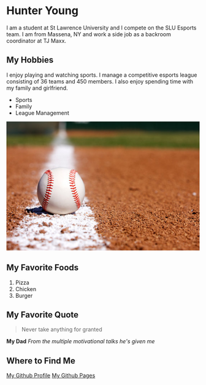 # Hunter Young
I am a student at St Lawrence University and I compete on the SLU Esports team.
I am from Massena, NY and work a side job as a backroom coordinator at TJ Maxx.

## My Hobbies
I enjoy playing and watching sports. I manage a competitive esports league consisting of 36 teams and 450 members.
I also enjoy spending time with my family and girlfriend.

- Sports
- Family
- League Management

[![Baseball](/assets/images/baseball.jpg)](https://www.google.com/url?sa=i&url=https%3A%2F%2Fstock.adobe.com%2Fsearch%3Fk%3Dbaseball&psig=AOvVaw2KB94GPLSiuAo_uFI3_v13&ust=1757429925233000&source=images&cd=vfe&opi=89978449&ved=0CBMQjRxqFwoTCKjbp-W2yY8DFQAAAAAdAAAAABAE)



## My Favorite Foods
1. Pizza
2. Chicken
3. Burger

## My Favorite Quote
> Never take anything for granted

**My Dad** *From the multiple motivational talks he's given me*

## Where to Find Me
[My Github Profile](https://github.com/HunterYoung17)
[My Github Pages](https://github.com/HunterYoung17/cs3017-f25)
